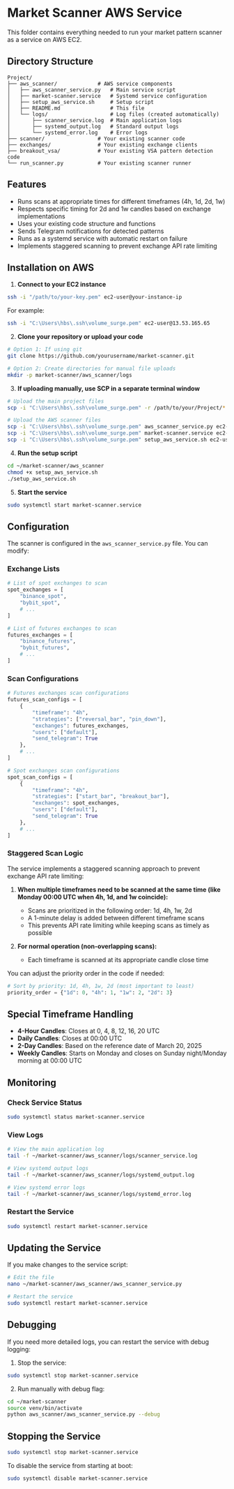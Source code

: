 # Market Scanner AWS Service

This folder contains everything needed to run your market pattern scanner as a service on AWS EC2.

## Directory Structure

```
Project/
├── aws_scanner/             # AWS service components
│   ├── aws_scanner_service.py   # Main service script
│   ├── market-scanner.service   # Systemd service configuration
│   ├── setup_aws_service.sh     # Setup script
│   ├── README.md                # This file
│   └── logs/                    # Log files (created automatically)
│       ├── scanner_service.log  # Main application logs
│       ├── systemd_output.log   # Standard output logs
│       └── systemd_error.log    # Error logs
├── scanner/                 # Your existing scanner code
├── exchanges/               # Your existing exchange clients
├── breakout_vsa/            # Your existing VSA pattern detection code
└── run_scanner.py           # Your existing scanner runner
```

## Features

- Runs scans at appropriate times for different timeframes (4h, 1d, 2d, 1w)
- Respects specific timing for 2d and 1w candles based on exchange implementations
- Uses your existing code structure and functions
- Sends Telegram notifications for detected patterns
- Runs as a systemd service with automatic restart on failure
- Implements staggered scanning to prevent exchange API rate limiting

## Installation on AWS

1. **Connect to your EC2 instance**

```bash
ssh -i "/path/to/your-key.pem" ec2-user@your-instance-ip
```

For example:
```bash
ssh -i "C:\Users\hbs\.ssh\volume_surge.pem" ec2-user@13.53.165.65
```

2. **Clone your repository or upload your code**

```bash
# Option 1: If using git
git clone https://github.com/yourusername/market-scanner.git

# Option 2: Create directories for manual file uploads
mkdir -p market-scanner/aws_scanner/logs
```

3. **If uploading manually, use SCP in a separate terminal window**

```bash
# Upload the main project files
scp -i "C:\Users\hbs\.ssh\volume_surge.pem" -r /path/to/your/Project/* ec2-user@13.53.165.65:~/market-scanner/

# Upload the AWS scanner files
scp -i "C:\Users\hbs\.ssh\volume_surge.pem" aws_scanner_service.py ec2-user@13.53.165.65:~/market-scanner/aws_scanner/
scp -i "C:\Users\hbs\.ssh\volume_surge.pem" market-scanner.service ec2-user@13.53.165.65:~/market-scanner/aws_scanner/
scp -i "C:\Users\hbs\.ssh\volume_surge.pem" setup_aws_service.sh ec2-user@13.53.165.65:~/market-scanner/aws_scanner/
```

4. **Run the setup script**

```bash
cd ~/market-scanner/aws_scanner
chmod +x setup_aws_service.sh
./setup_aws_service.sh
```

5. **Start the service**

```bash
sudo systemctl start market-scanner.service
```

## Configuration

The scanner is configured in the `aws_scanner_service.py` file. You can modify:

### Exchange Lists

```python
# List of spot exchanges to scan
spot_exchanges = [
    "binance_spot",
    "bybit_spot", 
    # ...
]

# List of futures exchanges to scan
futures_exchanges = [
    "binance_futures",
    "bybit_futures",
    # ...
]
```

### Scan Configurations

```python
# Futures exchanges scan configurations
futures_scan_configs = [
    {
        "timeframe": "4h",
        "strategies": ["reversal_bar", "pin_down"],
        "exchanges": futures_exchanges,
        "users": ["default"],
        "send_telegram": True
    },
    # ...
]

# Spot exchanges scan configurations
spot_scan_configs = [
    {
        "timeframe": "4h",
        "strategies": ["start_bar", "breakout_bar"],
        "exchanges": spot_exchanges,
        "users": ["default"],
        "send_telegram": True
    },
    # ...
]
```

### Staggered Scan Logic

The service implements a staggered scanning approach to prevent exchange API rate limiting:

1. **When multiple timeframes need to be scanned at the same time (like Monday 00:00 UTC when 4h, 1d, and 1w coincide):**
   - Scans are prioritized in the following order: 1d, 4h, 1w, 2d
   - A 1-minute delay is added between different timeframe scans
   - This prevents API rate limiting while keeping scans as timely as possible

2. **For normal operation (non-overlapping scans):**
   - Each timeframe is scanned at its appropriate candle close time

You can adjust the priority order in the code if needed:
```python
# Sort by priority: 1d, 4h, 1w, 2d (most important to least)
priority_order = {"1d": 0, "4h": 1, "1w": 2, "2d": 3}
```

## Special Timeframe Handling

- **4-Hour Candles**: Closes at 0, 4, 8, 12, 16, 20 UTC
- **Daily Candles**: Closes at 00:00 UTC
- **2-Day Candles**: Based on the reference date of March 20, 2025
- **Weekly Candles**: Starts on Monday and closes on Sunday night/Monday morning at 00:00 UTC

## Monitoring

### Check Service Status

```bash
sudo systemctl status market-scanner.service
```

### View Logs

```bash
# View the main application log
tail -f ~/market-scanner/aws_scanner/logs/scanner_service.log

# View systemd output logs
tail -f ~/market-scanner/aws_scanner/logs/systemd_output.log

# View systemd error logs
tail -f ~/market-scanner/aws_scanner/logs/systemd_error.log
```

### Restart the Service

```bash
sudo systemctl restart market-scanner.service
```

## Updating the Service

If you make changes to the service script:

```bash
# Edit the file
nano ~/market-scanner/aws_scanner/aws_scanner_service.py

# Restart the service
sudo systemctl restart market-scanner.service
```

## Debugging

If you need more detailed logs, you can restart the service with debug logging:

1. Stop the service:
```bash
sudo systemctl stop market-scanner.service
```

2. Run manually with debug flag:
```bash
cd ~/market-scanner
source venv/bin/activate
python aws_scanner/aws_scanner_service.py --debug
```

## Stopping the Service

```bash
sudo systemctl stop market-scanner.service
```

To disable the service from starting at boot:

```bash
sudo systemctl disable market-scanner.service
```
